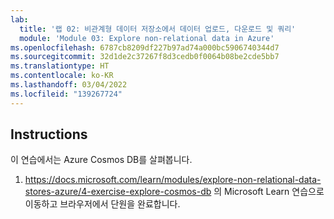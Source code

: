 ```yaml
---
lab:
  title: '랩 02: 비관계형 데이터 저장소에서 데이터 업로드, 다운로드 및 쿼리'
  module: 'Module 03: Explore non-relational data in Azure'
ms.openlocfilehash: 6787cb8209df227b97ad74a000bc5906740344d7
ms.sourcegitcommit: 32d1de2c37267f8d3cedb0f0064b08be2cde5bb7
ms.translationtype: HT
ms.contentlocale: ko-KR
ms.lasthandoff: 03/04/2022
ms.locfileid: "139267724"
---
```

## <a name="instructions"></a>Instructions

이 연습에서는 Azure Cosmos DB를 살펴봅니다.

1.  https://docs.microsoft.com/learn/modules/explore-non-relational-data-stores-azure/4-exercise-explore-cosmos-db 의 Microsoft Learn 연습으로 이동하고 브라우저에서 단원을 완료합니다. 
